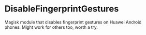 # DisableFingerprintGestures
Magisk module that disables fingerprint gestures on Huawei Android phones. Might work for others too, worth a try.
